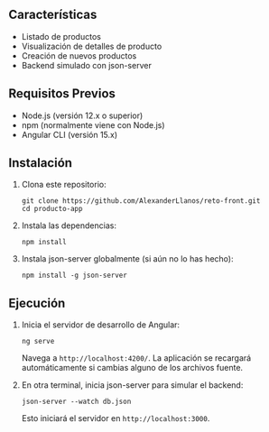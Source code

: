 ## Características

- Listado de productos
- Visualización de detalles de producto
- Creación de nuevos productos
- Backend simulado con json-server

## Requisitos Previos

- Node.js (versión 12.x o superior)
- npm (normalmente viene con Node.js)
- Angular CLI (versión 15.x)

## Instalación

1. Clona este repositorio:
   ```
   git clone https://github.com/AlexanderLlanos/reto-front.git
   cd producto-app
   ```

2. Instala las dependencias:
   ```
   npm install
   ```

3. Instala json-server globalmente (si aún no lo has hecho):
   ```
   npm install -g json-server
   ```

## Ejecución

1. Inicia el servidor de desarrollo de Angular:
   ```
   ng serve
   ```
   Navega a `http://localhost:4200/`. La aplicación se recargará automáticamente si cambias alguno de los archivos fuente.

2. En otra terminal, inicia json-server para simular el backend:
   ```
   json-server --watch db.json
   ```
   Esto iniciará el servidor en `http://localhost:3000`.

